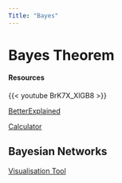 ```yaml
---
Title: "Bayes"
---
```


# Bayes Theorem

#### Resources

{{< youtube BrK7X_XlGB8 >}}

[BetterExplained](https://betterexplained.com/articles/an-intuitive-and-short-explanation-of-bayes-theorem/)

[Calculator](https://stattrek.com/online-calculator/bayes-rule-calculator.aspx)

## Bayesian Networks

[Visualisation Tool](http://www.cs.man.ac.uk/~gbrown/bayes_nets/)
